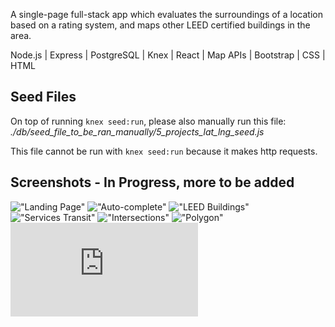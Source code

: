 A single-page full-stack app which evaluates the surroundings of a location based on a rating system, and maps other LEED certified buildings in the area. 

Node.js | Express | PostgreSQL | Knex | React | Map APIs | Bootstrap | CSS | HTML

## Seed Files

On top of running `knex seed:run`, please also manually run this file: *./db/seed_file_to_be_ran_manually/5_projects_lat_lng_seed.js*

This file cannot be run with `knex seed:run` because it makes http requests. 

## Screenshots - In Progress, more to be added

!["Landing Page"](https://github.com/viccyc/follow-my-LEED/blob/master/docs/Landing%20page.png)
!["Auto-complete"](https://github.com/viccyc/follow-my-LEED/blob/master/docs/Auto-complete.png)
!["LEED Buildings"](https://github.com/viccyc/follow-my-LEED/blob/master/docs/LEED%20buildings.png)
!["Services Transit"](https://github.com/viccyc/follow-my-LEED/blob/master/docs/Services%20and%20transit.png)
!["Intersections"](https://github.com/viccyc/follow-my-LEED/blob/master/docs/Intersections.png)
!["Polygon"](https://github.com/viccyc/follow-my-LEED/blob/master/docs/Polygon.png)
!["Tech stack"](https://github.com/viccyc/follow-my-LEED/blob/master/docs/Tech%20Stack.pdf)

